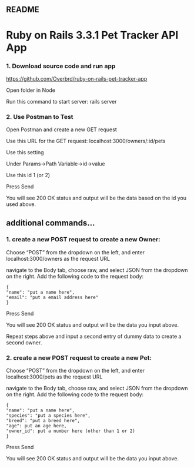 ## README

# Ruby on Rails 3.3.1 Pet Tracker API App

### 1. Download source code and run app
   
https://github.com/Overbrd/ruby-on-rails-pet-tracker-app

Open folder in Node

Run this command to start server: rails server

### 2. Use Postman to Test
   
Open Postman and create a new GET request

Use this URL for the GET request: localhost:3000/owners/:id/pets

Use this setting

Under Params->Path Variable->id->value

Use this id 1 (or 2)

Press Send

You will see 200 OK status and output will be the data based on the id you used above.

## additional commands...

### 1. create a new POST request to create a new Owner:

Choose “POST” from the dropdown on the left, and enter localhost:3000/owners as the request URL

navigate to the Body tab, choose raw, and select JSON from the dropdown on the right. Add the following code to the request body:

```
{
"name": "put a name here",
"email": "put a email address here"
}
```

Press Send

You will see 200 OK status and output will be the data you input above.

Repeat steps above and input a second entry of dummy data to create a second owner.

### 2. create a new POST request to create a new Pet:

Choose “POST” from the dropdown on the left, and enter localhost:3000/pets as the request URL

navigate to the Body tab, choose raw, and select JSON from the dropdown on the right. Add the following code to the request body:

```
{
"name": "put a name here",
"species": "put a species here",
"breed": "put a breed here",
"age": put an age here,
"owner_id": put a number here (other than 1 or 2)
}
```

Press Send

You will see 200 OK status and output will be the data you input above.




